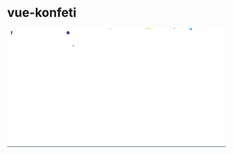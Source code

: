 # vue-konfeti

![vue-konfeti](https://raw.githubusercontent.com/karimhossenbux/vue-confettis/master/public/preview.gif)
